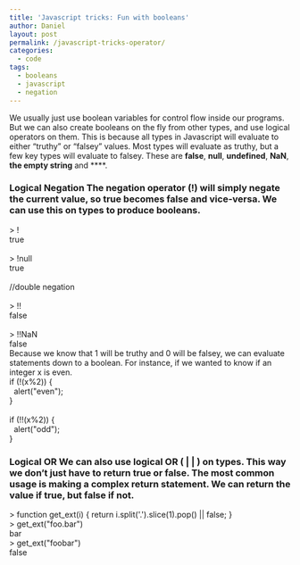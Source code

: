 ```yaml
---
title: 'Javascript tricks: Fun with booleans'
author: Daniel
layout: post
permalink: /javascript-tricks-operator/
categories:
  - code
tags:
  - booleans
  - javascript
  - negation
---
```

We usually just use boolean variables for control flow inside our programs. But we can also create booleans on the fly from other types, and use logical operators on them. This is because all types in Javascript will evaluate to either &#8220;truthy&#8221; or &#8220;falsey&#8221; values. Most types will evaluate as truthy, but a few key types will evaluate to falsey. These are **false**, **null**, **undefined**, **NaN**, **the empty string** and ****. 
### Logical Negation The negation operator (!) will simply negate the current value, so true becomes false and vice-versa. We can use this on types to produce booleans. 

<div class="codecolorer-container javascript railscasts" style="overflow:auto;white-space:nowrap;">
  <div class="javascript codecolorer">
    <span class="sy0">></span> <span class="sy0">!</span><span class="nu0"></span><br /> <span class="kw2">true</span><br /> <br /> <span class="sy0">></span> <span class="sy0">!</span><span class="kw2">null</span><br /> <span class="kw2">true</span><br /> <br /> <span class="co1">//double negation</span><br /> <br /> <span class="sy0">></span> <span class="sy0">!!</span><span class="nu0"></span><br /> <span class="kw2">false</span><br /> <br /> <span class="sy0">></span> <span class="sy0">!!</span>NaN<br /> <span class="kw2">false</span>
  </div>
</div> Because we know that 1 will be truthy and 0 will be falsey, we can evaluate statements down to a boolean. For instance, if we wanted to know if an integer x is even. 

<div class="codecolorer-container javascript railscasts" style="overflow:auto;white-space:nowrap;">
  <div class="javascript codecolorer">
    <span class="kw1">if</span> <span class="br0">&#40;</span><span class="sy0">!</span><span class="br0">&#40;</span>x<span class="sy0">%</span>2<span class="br0">&#41;</span><span class="br0">&#41;</span> <span class="br0">&#123;</span><br /> &nbsp; <span class="kw3">alert</span><span class="br0">&#40;</span><span class="st0">"even"</span><span class="br0">&#41;</span><span class="sy0">;</span><br /> <span class="br0">&#125;</span><br /> <br /> <span class="kw1">if</span> <span class="br0">&#40;</span><span class="sy0">!!</span><span class="br0">&#40;</span>x<span class="sy0">%</span>2<span class="br0">&#41;</span><span class="br0">&#41;</span> <span class="br0">&#123;</span><br /> &nbsp; <span class="kw3">alert</span><span class="br0">&#40;</span><span class="st0">"odd"</span><span class="br0">&#41;</span><span class="sy0">;</span><br /> <span class="br0">&#125;</span>
  </div>
</div>

### Logical OR We can also use logical OR ( | | ) on types. This way we don&#8217;t just have to return true or false. The most common usage is making a complex return statement. We can return the value if true, but false if not. 

<div class="codecolorer-container javascript railscasts" style="overflow:auto;white-space:nowrap;">
  <div class="javascript codecolorer">
    <span class="sy0">></span> <span class="kw2">function</span> get_ext<span class="br0">&#40;</span>i<span class="br0">&#41;</span> <span class="br0">&#123;</span> <span class="kw1">return</span> i.<span class="me1">split</span><span class="br0">&#40;</span><span class="st0">'.'</span><span class="br0">&#41;</span>.<span class="me1">slice</span><span class="br0">&#40;</span><span class="nu0">1</span><span class="br0">&#41;</span>.<span class="me1">pop</span><span class="br0">&#40;</span><span class="br0">&#41;</span> <span class="sy0">||</span> <span class="kw2">false</span><span class="sy0">;</span> <span class="br0">&#125;</span><br /> <span class="sy0">></span> get_ext<span class="br0">&#40;</span><span class="st0">"foo.bar"</span><span class="br0">&#41;</span><br /> bar<br /> <span class="sy0">></span> get_ext<span class="br0">&#40;</span><span class="st0">"foobar"</span><span class="br0">&#41;</span><br /> <span class="kw2">false</span>
  </div>
</div>